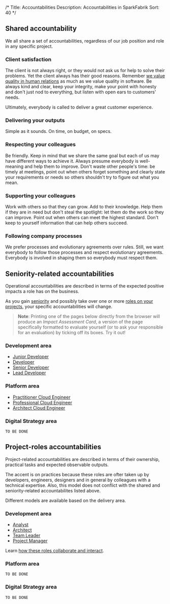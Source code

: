 /*
Title: Accountabilities
Description: Accountabilities in SparkFabrik
Sort: 40
*/

## Shared accountability

We all share a set of accountabilities, regardless of our job position and role in any specific project.

### Client satisfaction

The client is not always right, or they would not ask us for help to solve their problems. Yet the client always has their good reasons.
Remember [we value quality in human relations](https://www.sparkfabrik.com/en/the-manifesto/) as much as we value quality in software. Be always kind and clear, keep your integrity, make your point with honesty and don't just nod to everything, but listen with open ears to customers' needs.

Ultimately, everybody is called to deliver a great customer experience.

### Delivering your outputs

Simple as it sounds. On time, on budget, on specs.

### Respecting your colleagues

Be friendly. Keep in mind that we share the same goal but each of us may have different ways to achieve it. Always presume everybody is well-meaning and help them to improve. Don't waste other people's time: be timely at meetings, point out when others forget something and clearly state your requirements or needs so others shouldn't try to figure out what you mean.

### Supporting your colleagues

Work with others so that they can grow. Add to their knowledge. Help them if they are in need but don't steal the spotlight: let them do the work so they can improve. Point out when others can meet the highest standard. Don't keep to yourself information that can help others succeed.

### Following company processes

We prefer processes and evolutionary agreements over rules. Still, we want everybody to follow those processes and respect evolutionary agreements. Everybody is involved in shaping them so everybody must respect them.

## Seniority-related accountabilities

Operational accountabilities are described in terms of the expected positive impacts a role has on the business.

As you gain [seniority](/organization/operations#seniority-levels) and possibly take over one or more [roles on your projects](/organization/operations#project-roles), your specific accountabilities will change.

> **Note**: Printing one of the pages below directly from the browser will produce an _Impact Assessment Card_, a version of the page specifically formatted to evaluate yourself (or to ask your responsible for an evaluation) by ticking off its boxes. Try it out!

### Development area

* [Junior Developer](/resources/seniority-acc-dev-junior)
* [Developer](/resources/seniority-acc-dev-mid)
* [Senior Developer](/resources/seniority-acc-dev-senior)
* [Lead Developer](/resources/seniority-acc-dev-lead)

### Platform area

* [Practitioner Cloud Engineer](/resources/seniority-acc-cne-practitioner)
* [Professional Cloud Engineer](/resources/seniority-acc-cne-professional)
* [Architect Cloud Engineer](/resources/seniority-acc-cne-architect)

### Digital Strategy area

`TO BE DONE`

## Project-roles accountabilities

Project-related accountabilities are described in terms of their ownership, practical tasks and expected observable outputs.

The accent is on practices because these roles are ofter taken up by developers, engineers, designers and in general by colleagues with a technical expertise. Also, this model does not conflict with the shared and seniority-related accountabilites listed above.

Different models are available based on the delivery area.

### Development area

* [Analyst](/resources/projectroles-acc-analyst)
* [Architect](/resources/projectroles-acc-architect)
* [Team Leader](/resources/projectroles-acc-team-leader)
* [Project Manager](/resources/projectroles-acc-project-manager)

Learn [how these roles collaborate and interact](/organization/operations#interactions-between-project-roles).

### Platform area

`TO BE DONE`

### Digital Strategy area

`TO BE DONE`